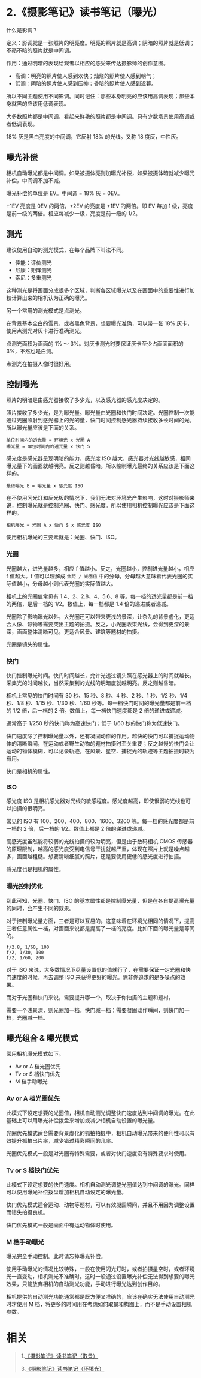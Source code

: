 # 2.《摄影笔记》读书笔记（曝光）

什么是影调？

定义：影调就是一张照片的明亮度。明亮的照片就是高调；阴暗的照片就是低调；不亮不暗的照片就是中间调。

作用：通过明暗的表现给观者以相应的感受来传达摄影师的创作意图。

- 高调：明亮的照片使人感到欢快；灿烂的照片使人感到朝气；
- 低调：阴暗的照片使人感到压抑；昏暗的照片使人感到迟暮。

所以不同主题使用不同影调。同时记住：那些本身明亮的应该用高调表现；那些本身就黑的应该用低调表现。

大多数照片都是中间调，看起来鲜艳的照片都是中间调。只有少数场景使用高调或者低调表现。

18% 灰是黑白亮度的中间调，它反射 18% 的光线。又称 18 度灰，中性灰。

## 曝光补偿

相机自动曝光都是中间调。如果被摄体亮则加曝光补偿，如果被摄体暗就减少曝光补偿，中间调不加不减。

曝光补偿的单位是 EV。中间调 = 18% 灰 = 0EV。

+1EV 亮度是 0EV 的两倍，+2EV 的亮度是 +1EV 的两倍。即 EV 每加 1 级，亮度是前一级的两倍。相应每减少一级，亮度是前一级的 1/2。

## 测光

建议使用自动的测光模式，在每个品牌下叫法不同。

- 佳能：评价测光
- 尼康：矩阵测光
- 索尼：多重测光

这种测光是将画面分成很多个区域，判断各区域曝光以及在画面中的重要性进行加权计算出来的相机认为正确的曝光。

另一个常用的测光模式是点测光。

在背景基本全白的雪景，或者黑色背景，想要曝光准确，可以带一张 18% 灰卡，使用点测光对灰卡进行准确测光。

点测光面积为画面的 1% ～ 3%。对灰卡测光时要保证灰卡至少占画面面积的 3%，不然也是白测。

点测光在拍摄人像时很好用。

## 控制曝光

照片的明暗是由感光器接收了多少光，以及感光器的感光度决定的。

照片接收了多少光，是为曝光量。曝光量由光圈和快门时间决定。光圈控制一次能通过光圈照射到感光器上的光的量，快门时间控制感光器持续接收多长时间的光。所以曝光量应该是下面的关系。

```
单位时间内的透光量 = 环境光 x 光圈 A
曝光量 = 单位时间内的透光量 x 快门 S
```

感光度是感光器呈现明暗的能力，感光度 ISO 越大，感光器对光线越敏感，相同曝光量下的画面就越明亮。反之则越昏暗。所以控制曝光最终的关系应该是下面这样的。

```
最终曝光 E = 曝光量 x 感光度 ISO
```

在不使用闪光灯和反光板的情况下，我们无法对环境光产生影响，这时对摄影师来说，控制曝光就是控制光圈、快门、感光度。所以使用相机控制曝光应该是下面这样的。

```
相机曝光 = 光圈 A x 快门 S x 感光度 ISO
```

使用相机曝光的三要素就是：光圈、快门、ISO。

### 光圈

光圈越大，进光量越多，相应 f 值越小。反之，光圈越小，控制进光量越小，相应 f 值越大。f 值可以理解成 `焦距 / 光圈值` 中的分母，分母越大意味着代表光圈的实际值越小，分母越小则代表光圈的实际值越大。

相机上的光圈值常见有 1.4、2、2.8、4、5.6、8 等。每一档的透光量都是前一档的两倍，是后一档的 1/2。数值上，每一档都是 1.4 倍的递进或者递减。

光圈除了影响曝光以外，大光圈还可以带来更浅的景深，让杂乱的背景虚化，更适合人像、静物等需要突出主题的拍摄。反之，小光圈收束光线，会得到更深的景深，画面整体清晰可见，更适合风景、建筑等题材的拍摄。

光圈是镜头的属性。

### 快门

快门控制曝光时间。快门时间越长，允许光透过镜头照在感光器上的时间就越长。采集光的时间越长，当然采集到的光线的明暗度就越明亮。反之则越昏暗。

相机上常见的快门时间有 30 秒、15 秒、8 秒、4 秒、2 秒、1 秒、1/2 秒、1/4 秒、1/8 秒、1/15 秒、1/30 秒、1/60 秒等。每一档快门时间的曝光量都是前一档的 1/2 倍，后一档的 2 倍。数值上，每一档快门速度都是 2 倍的递进或递减。

通常高于 1/250 秒的快门称为高速快门；低于 1/60 秒的快门称为低速快门。

快门速度除了控制曝光量以外，还有凝固动作的作用。越快的快门可以捕捉运动物体的清晰瞬间，在运动或者野生动物的题材拍摄时至关重要；反之越慢的快门会让运动的物体模糊，可以记录轨迹，在风景、星空、捕捉光的轨迹等主题拍摄时较为有用。

快门是相机的属性。

### ISO

感光度 ISO 是相机感光器对光线的敏感程度。感光度越高，即使很弱的光线也可以拍摄的很明亮。

常见的 ISO 有 100、200、400、800、1600、3200 等。每一档的感光度都是前一档的 2 倍，后一档的 1/2。数值上都是 2 倍的递进或递减。

高感光度虽然能将较弱的光线拍摄的较为明亮，但是由于数码相机 CMOS 传感器的原理限制，越高的感光度受到电信号干扰就越严重，体现在照片上就是噪点越多，画面越粗糙。想要清晰细腻的照片，还是要使用更低的感光度进行拍摄。

感光度也是相机的属性。

### 曝光控制优化

到此可知，光圈、快门、ISO 的基本属性都是控制曝光量，但是在各自提高曝光量的同时，会产生不同的效果。

对于控制曝光量方面，三者是可以互易的。这意味着在环境光相同的情况下，提高三者任意属性一档，对画面来说都是提高了一档的亮度。比如下面的曝光量是等同的。

```
f/2.8, 1/60, 100
f/2, 1/30, 100
f/2, 1/60, 200
```

对于 ISO 来说，大多数情况下尽量设置低的值就行了，在需要保证一定光圈和快门速度的时候，再去调整 ISO 来获得更好的曝光。除非你追求的是多噪点的效果。

而对于光圈和快门来说，需要提升哪一个，取决于你拍摄的主题和题材。

需要一个浅景深，则光圈加一档，快门减一档；需要凝固动作瞬间，则快门加一档，光圈减一档。

## 曝光组合 & 曝光模式

常用相机曝光模式如下。

- Av or A 档光圈优先
- Tv or S 档快门优先
- M 档手动曝光

### Av or A 档光圈优先

此模式下设定想要的光圈值，相机自动测光调整快门速度达到中间调的曝光。在此基础上可以用曝光补偿拨盘来增加或减少相机自动设置的曝光量。

光圈优先模式适合需要背景虚化的抓拍拍摄中，相机自动曝光带来的便利性可以有效提升抓拍出片率，减少错过精彩瞬间的几率。

光圈优先模式一般是对光圈有特殊需要，或者对快门速度没有特殊要求时使用。

### Tv or S 档快门优先

此模式下设定想要的快门速度。相机自动测光调整光圈值达到中间调的曝光。同样可以使用曝光补偿拨盘增加相机自动设定的曝光量。

快门优先模式适合运动、动物等题材，可以有效凝固瞬间，并且不用因为调整设置而错失拍摄良机。

快门优先模式一般是画面中有运动物体时使用。

### M 档手动曝光

曝光完全手动控制。此时请忘掉曝光补偿。

使用手动曝光的情况比较特殊，一般在使用闪光灯时，或者拍摄星空时，或者环境光一直变动，相机测光不准确时。这时一般通过设置曝光补偿无法得到想要的曝光效果，只能放弃相机的自动测光功能，手动进行曝光达到创作目的。

相机提供的自动测光功能通常都是既方便又准确的，应该在确实无法使用自动测光时才使用 M 档，将更多的时间用在考虑如何取景和构图上，而不是手动设置相机参数。

# 相关

> 1.[《摄影笔记》读书笔记（取景）](https://github.com/zfanli/notes/blob/master/photography/EP1.1.Basics.md)
>
> 3.[《摄影笔记》读书笔记（环境光）](https://github.com/zfanli/notes/blob/master/photography/EP1.3.AmbientLight.md)
